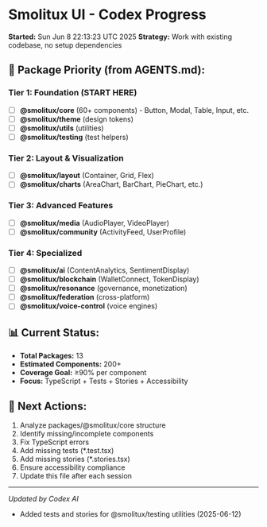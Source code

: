 # Smolitux UI - Codex Progress

**Started:** Sun Jun  8 22:13:23 UTC 2025
**Strategy:** Work with existing codebase, no setup dependencies

## 🎯 Package Priority (from AGENTS.md):

### Tier 1: Foundation (START HERE)
- [ ] **@smolitux/core** (60+ components) - Button, Modal, Table, Input, etc.
- [ ] **@smolitux/theme** (design tokens)
- [ ] **@smolitux/utils** (utilities)
- [ ] **@smolitux/testing** (test helpers)

### Tier 2: Layout & Visualization
- [ ] **@smolitux/layout** (Container, Grid, Flex)
- [ ] **@smolitux/charts** (AreaChart, BarChart, PieChart, etc.)

### Tier 3: Advanced Features  
- [ ] **@smolitux/media** (AudioPlayer, VideoPlayer)
- [ ] **@smolitux/community** (ActivityFeed, UserProfile)

### Tier 4: Specialized
- [ ] **@smolitux/ai** (ContentAnalytics, SentimentDisplay)
- [ ] **@smolitux/blockchain** (WalletConnect, TokenDisplay)
- [ ] **@smolitux/resonance** (governance, monetization)
- [ ] **@smolitux/federation** (cross-platform)
- [ ] **@smolitux/voice-control** (voice engines)

## 📊 Current Status:
- **Total Packages:** 13
- **Estimated Components:** 200+
- **Coverage Goal:** ≥90% per component
- **Focus:** TypeScript + Tests + Stories + Accessibility

## 🚀 Next Actions:
1. Analyze packages/@smolitux/core structure
2. Identify missing/incomplete components
3. Fix TypeScript errors
4. Add missing tests (*.test.tsx)
5. Add missing stories (*.stories.tsx)  
6. Ensure accessibility compliance
7. Update this file after each session

---
*Updated by Codex AI*
- Added tests and stories for @smolitux/testing utilities (2025-06-12)

